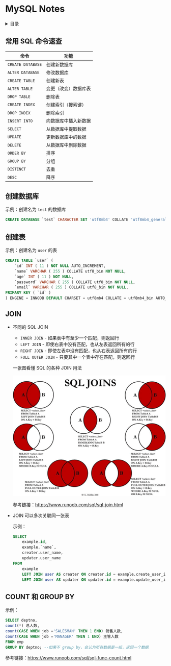 # MySQL Notes

<!-- markdown="1" is required for GitHub Pages to render the TOC properly. -->
<details markdown="1">
<summary>目录</summary>

- [常用 SQL 命令速查](#常用-SQL-命令速查)
- [创建数据库](#创建数据库)
- [创建表](#创建表)
- [JOIN](#JOIN)
- [COUNT 和 GROUP BY](#COUNT-和-GROUP-BY)

</details>

## 常用 SQL 命令速查

| 命令              | 功能                 |
| ----------------- | -------------------- |
| `CREATE DATABASE` | 创建新数据库         |
| `ALTER DATABASE`  | 修改数据库           |
| `CREATE TABLE`    | 创建新表             |
| `ALTER TABLE`     | 变更（改变）数据库表 |
| `DROP TABLE`      | 删除表               |
| `CREATE INDEX`    | 创建索引（搜索键）   |
| `DROP INDEX`      | 删除索引             |
| `INSERT INTO`     | 向数据库中插入新数据 |
| `SELECT`          | 从数据库中提取数据   |
| `UPDATE`          | 更新数据库中的数据   |
| `DELETE`          | 从数据库中删除数据   |
| `ORDER BY`        | 排序                 |
| `GROUP BY`        | 分组                 |
| `DISTINCT`        | 去重                 |
| `DESC`            | 降序                 |

## 创建数据库

示例：创建名为 `test` 的数据库

```sql
CREATE DATABASE `test` CHARACTER SET 'utf8mb4' COLLATE 'utf8mb4_general_ci';
```

## 创建表

示例：创建名为 `user` 的表

```sql
CREATE TABLE `user` (
	`id` INT ( 11 ) NOT NULL AUTO_INCREMENT,
	`name` VARCHAR ( 255 ) COLLATE utf8_bin NOT NULL,
	`age` INT ( 11 ) NOT NULL,
	`password` VARCHAR ( 255 ) COLLATE utf8_bin NOT NULL,
	`email` VARCHAR ( 255 ) COLLATE utf8_bin NOT NULL,
PRIMARY KEY ( `id` )
) ENGINE = INNODB DEFAULT CHARSET = utf8mb4 COLLATE = utf8mb4_bin AUTO_INCREMENT = 1;
```

## JOIN

- 不同的 SQL JOIN

  - `INNER JOIN` - 如果表中有至少一个匹配，则返回行
  - `LEFT JOIN` - 即使右表中没有匹配，也从左表返回所有的行
  - `RIGHT JOIN` - 即使左表中没有匹配，也从右表返回所有的行
  - `FULL OUTER JOIN` - 只要其中一个表中存在匹配，则返回行

  一张图看懂 SQL 的各种 JOIN 用法

  ![一张图看懂 SQL 的各种 JOIN 用法](./imgs/sql-join.png)

  参考链接：<https://www.runoob.com/sql/sql-join.html>

- JOIN 可以多次关联同一张表

  示例：

  ```sql
  SELECT
      example.id,
      example.`name`,
      creater.user_name,
      updater.user_name
  FROM
      example
      LEFT JOIN user AS creater ON creater.id = example.create_user_id
      LEFT JOIN user AS updater ON updater.id = example.update_user_id
  ```

## COUNT 和 GROUP BY

示例：

```sql
SELECT deptno,
count(*) 总人数,
count(CASE WHEN job ='SALESMAN' THEN 1 END) 销售人数,
count(CASE WHEN job ='MANAGER' THEN 1 END) 主管人数
FROM emp
GROUP BY deptno; --如果不 group by，会认为所有数据是一组，返回一个数据
```

参考链接：<https://www.runoob.com/sql/sql-func-count.html>
